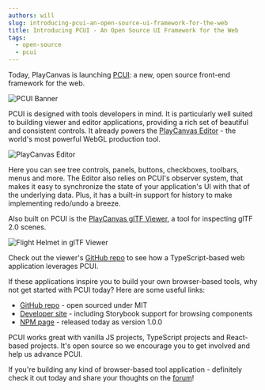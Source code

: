 ```yaml
---
authors: will
slug: introducing-pcui-an-open-source-ui-framework-for-the-web
title: Introducing PCUI - An Open Source UI Framework for the Web
tags:
  - open-source
  - pcui
---
```


Today, PlayCanvas is launching [PCUI](https://github.com/playcanvas/pcui): a new, open source front-end framework for the web.

![PCUI Banner](/img/pcui-promo.png)

PCUI is designed with tools developers in mind. It is particularly well suited to building viewer and editor applications, providing a rich set of beautiful and consistent controls. It already powers the [PlayCanvas Editor](https://playcanvas.com/) - the world's most powerful WebGL production tool.

![PlayCanvas Editor](/img/editor-gi-demo.png)

Here you can see tree controls, panels, buttons, checkboxes, toolbars, menus and more. The Editor also relies on PCUI's observer system, that makes it easy to synchronize the state of your application's UI with that of the underlying data. Plus, it has a built-in support for history to make implementing redo/undo a breeze.

Also built on PCUI is the [PlayCanvas glTF Viewer](https://playcanvas.com/viewer), a tool for inspecting glTF 2.0 scenes.

![Flight Helmet in glTF Viewer](/img/gltf-viewer-flight-helmet.png)

Check out the viewer's [GitHub repo](https://github.com/playcanvas/playcanvas-viewer) to see how a TypeScript-based web application leverages PCUI.

If these applications inspire you to build your own browser-based tools, why not get started with PCUI today? Here are some useful links:

- [GitHub repo](https://github.com/playcanvas/pcui) - open sourced under MIT
- [Developer site](https://playcanvas.github.io/pcui/) - including Storybook support for browsing components
- [NPM page](https://www.npmjs.com/package/@playcanvas/pcui) - released today as version 1.0.0

PCUI works great with vanilla JS projects, TypeScript projects and React-based projects. It's open source so we encourage you to get involved and help us advance PCUI.

If you're building any kind of browser-based tool application - definitely check it out today and share your thoughts on the [forum](https://forum.playcanvas.com/t/introducing-pcui-an-open-source-ui-framework-for-the-web/15141)!
